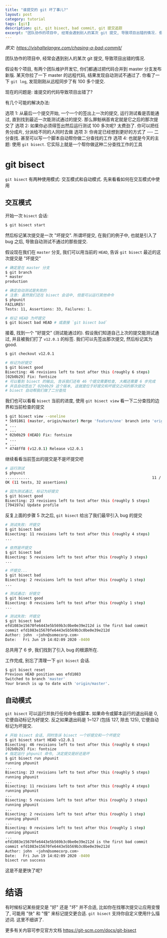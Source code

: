 ```yaml
---
title: "谁提交的 git 坏了事儿?"
layout: post
category: tutorial
tags: [git]
description: git, git bisect, bad commit, git 提交追踪
excerpt: "团队协作的项目中, 经常会遇到别人的某次 git 提交, 导致项目出错的情况. 假设有个项目, 有两个团队维护开发它, 你们都通过把代码合并到 master 分支发布新版. 某天你拉了一下 master 的远程代码, 结果发现自动测试不通过了. 你看了一下 `git log`, 发现刚刚从远程同步了有 100 多个提交. 现在的问题是: 谁提交的代码导致项目出错了?"
---
```


_原文: <https://vishaltelangre.com/chasing-a-bad-commit/>_

团队协作的项目中, 经常会遇到别人的某次 git 提交, 导致项目出错的情况.

假设有个项目, 有两个团队维护开发它, 你们都通过把代码合并到 master 分支发布新版.
某天你拉了一下 master 的远程代码, 结果发现自动测试不通过了. 你看了一下 `git log`, 发现刚刚从远程同步了有 100 多个提交.

现在的问题是: 谁提交的代码导致项目出错了?

有几个可能的解决办法:

选项 1: 从最后一个提交开始, 一个一个的签出上一次的提交, 运行测试看是否能通过, 直到找到最近一次能测试通过的提交. 那么罪魁祸首肯定就是它之后的那次提交了
选项 2: 如果你必须得签出然后运行测试 100 多次呢? 太费劲了. 你可以把任务分成片, 分派给不同的人同时去做
选项 3: 你肯定已经想到更好的方式了 --- 二分查找. 甚至可以写一个脚本自动帮你做二分查找的工作
选项 4: 也就是今天的主题: 使用 `git bisect`. 它实际上就是一个帮你做这种二分查找工作的工具

# git bisect

`git bisect` 有两种使用模式: 交互模式和自动模式. 先来看看如何在交互模式中使用

## 交互模式

开始一次 `bisect` 会话:

```bash
$ git bisect start
```

然后标记某次提交是一次 "坏提交". 所谓坏提交, 在我们的例子中, 也就是引入了 bug 之后, 导致自动测试不通过的那些提交.

假设现在我们在 `master` 分支, 我们可以用当前的 `HEAD`, 告诉 `git bisect` 最近的这次提交是 "坏提交"

```bash
# 确定是在 master 分支
$ git branch
* master
production

# 确定自动测试是失败的
# 注意: 虽然我们还在 bisect 会话中, 但是可以运行其他命令
$ phpunit
FAILURES!
Tests: 11, Assertions: 33, Failures: 1.

# 标记 HEAD 为坏提交
$ git bisect bad HEAD # 或直接 `git bisect bad`
```

接着, 找到一个 "好提交" (测试能通过的).
假设我们知道自己上次的提交能测试通过, 并且被我们打了 `v12.0.1` 的标签. 我们可以先签出那次提交, 然后标记其为 good.

```bash
$ git checkout v12.0.1

# 标记为好提交
$ git bisect good
Bisecting: 46 revisions left to test after this (roughly 6 steps)
[02b0b29] Fix: fontsize
# 可以看到 bisect 的输出, 告诉我们还有 46 个提交需要检查, 大概还需要 6 步完成
# 并且自动签出了 02b0b29 这个版本, 这就是位于好提交和坏提交之间的那次提交
# bisect 自动帮我们做了二分查找
```

我们也可以看看 `bisect` 当前的进度, 使用 `git bisect view` 看一下二分查找的边界和当前检查的提交

```bash
$ git bisect view --oneline
* 5b91861 (master, origin/master) Merge 'feature/one' branch into 'origin/master' branch
* ...
* ...
* 02b0b29 (HEAD) Fix: fontsize
* ...
* ...
* 4748ff8 (v12.0.1) Release v12.0.1
```


继续看看当前签出的提交是不是坏提交吧

```bash
# 运行测试
$ phpunit
...........                                                       11 / 11 (100%)
OK (11 tests, 32 assertions)

# 因为测试通过, 标记为好提交
$ git bisect good
Bisecting: 23 revisions left to test after this (roughly 5 steps)
[794197a] Update profile
```

反复上面的步骤 5 次之后, `git bisect` 给出了我们最早引入 bug 的提交

```bash
# 测试失败: 坏提交
$ git bisect bad
Bisecting: 11 revisions left to test after this (roughly 4 steps)
...

# 依然是坏提交
$ git bisect bad
Bisecting: 5 revisions left to test after this (roughly 3 steps)
...

# 坏提交...
$ git bisect bad
Bisecting: 2 revisions left to test after this (roughly 1 step)
...

# 测试通过: 好提交
$ git bisect good
Bisecting: 0 revisions left to test after this (roughly 1 step)
...

# 测试失败: 坏提交
$ git bisect bad
efd1083e15670fe6443e5b569b3c0be0e39e212d is the first bad commit
commit efd1083e15670fe6443e5b569b3c0be0e39e212d
Author: john  <john@somecorp.com>
Date:   Fri Jun 19 14:02:09 2020 -0400
```

总共用了 6 步, 我们找到了引入 bug 的根源所在.

工作完成, 别忘了清理一下 `git bisect` 会话.

```bash
$ git bisect reset
Previous HEAD position was efd1083
Switched to branch 'master'
Your branch is up to date with 'origin/master'.
```

## 自动模式

`git bisect` 可以运行并执行任何命令或脚本. 如果命令或脚本运行的退出码是 0, 它便自动标记为好提交. 反之如果退出码是 1~127 (包括 127, 除去 125), 它便自动标记为坏提交.

```bash
# 开始 bisect 会话, 同时告诉 bisect 一个好提交和一个坏提交
$ git bisect start HEAD v12.0.1
Bisecting: 46 revisions left to test after this (roughly 6 steps)
[02b0b29] Fix: fontsize
# 指定运行 phpunit 命令, 决定提交是好还是坏
$ git bisect run phpunit
running phpunit
...
Bisecting: 23 revisions left to test after this (roughly 5 steps)
running phpunit
...
Bisecting: 11 revisions left to test after this (roughly 4 steps)
running phpunit
...
Bisecting: 5 revisions left to test after this (roughly 3 steps)
running phpunit
...
Bisecting: 2 revisions left to test after this (roughly 1 step)
running phpunit
...
Bisecting: 0 revisions left to test after this (roughly 1 step)
running phpunit
...
efd1083e15670fe6443e5b569b3c0be0e39e212d is the first bad commit
commit efd1083e15670fe6443e5b569b3c0be0e39e212d
Author: john  <john@somecorp.com>
Date:   Fri Jun 19 14:02:09 2020 -0400
bisect run success
```

这是不是更快了呢?

# 结语

有时候标记某些提交是 "好" 还是 "坏" 并不合适, 比如你在找哪次提交让应用变慢了, 可能用 "快" 和 "慢" 来标记提交更合适. `git bisect` 支持你自定义使用什么描述词. 这里不细讲了.

更多有关内容可参见官方文档 <https://git-scm.com/docs/git-bisect>